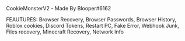 CookieMonsterV2 - Made By Blooper#6162

FEAUTURES:
Browser Recovery,
Browser Passwords,
Browser History,
Roblox cookies,
Discord Tokens,
Restart PC,
Fake Error,
Webhook Junk,
Files recovery,
Minecraft Recovery,
Network Info
